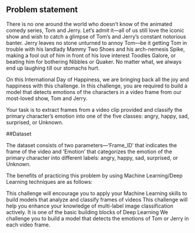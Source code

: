 ## Problem statement

There is no one around the world who doesn’t know of the animated comedy series, Tom and Jerry. Let’s admit it—all of us still love the iconic show and wish to catch a glimpse of Tom’s and Jerry’s constant notorious banter. Jerry leaves no stone unturned to annoy Tom—be it getting Tom in trouble with his landlady Mammy Two Shoes and his arch-nemesis Spike, making a fool out of him in front of his love interest Toodles Galore, or beating him for bothering Nibbles or Quaker. No matter what, we always end up laughing till our stomachs hurt.

On this International Day of Happiness, we are bringing back all the joy and happiness with this challenge. In this challenge, you are required to build a model that detects emotions of the characters in a video frame from our most-loved show, Tom and Jerry. 

Your task is to extract frames from a video clip provided and classify the primary character’s emotion into one of the five classes: angry, happy, sad, surprised, or Unknown.

##Dataset

The dataset consists of two parameters—‘Frame_ID’ that indicates the frame of the video and ‘Emotion’ that categorizes the emotion of the primary character into different labels: angry, happy, sad, surprised, or Unknown.

The benefits of practicing this problem by using Machine Learning/Deep Learning techniques are as follows:

This challenge will encourage you to apply your Machine Learning skills to build models that analyze and classify frames of videos
This challenge will help you enhance your knowledge of multi-label image classification actively. It is one of the basic building blocks of Deep Learning
We challenge you to build a model that detects the emotions of Tom or Jerry in each video frame.
